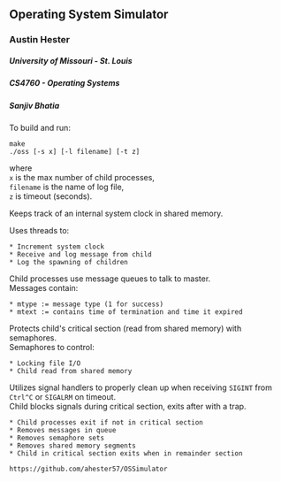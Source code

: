 ## Operating System Simulator 

### Austin Hester  
##### University of Missouri - St. Louis  
##### CS4760 - Operating Systems 
##### Sanjiv Bhatia  

To build and run:  
```  
make  
./oss [-s x] [-l filename] [-t z]
```
where  
`x` is the max number of child processes,  
`filename` is the name of log file,  
`z` is timeout (seconds).

Keeps track of an internal system clock in shared memory.  

Uses threads to:  

	* Increment system clock
	* Receive and log message from child
	* Log the spawning of children

Child processes use message queues to talk to master.  
Messages contain:

	* mtype := message type (1 for success) 
	* mtext := contains time of termination and time it expired

Protects child's critical section (read from shared memory) with semaphores.  
Semaphores to control:  

	* Locking file I/O  
	* Child read from shared memory 

Utilizes signal handlers to properly clean up when receiving `SIGINT` from `Ctrl^C` or `SIGALRM` on timeout.  
Child blocks signals during critical section, exits after with a trap.  

	* Child processes exit if not in critical section  
	* Removes messages in queue  
	* Removes semaphore sets  
	* Removes shared memory segments
	* Child in critical section exits when in remainder section  

`https://github.com/ahester57/OSSimulator`
